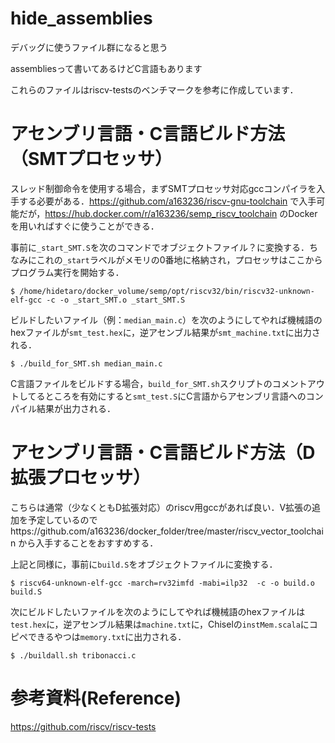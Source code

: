 # hide_assemblies
デバッグに使うファイル群になると思う

assembliesって書いてあるけどC言語もあります

これらのファイルはriscv-testsのベンチマークを参考に作成しています．

# アセンブリ言語・C言語ビルド方法（SMTプロセッサ）
スレッド制御命令を使用する場合，まずSMTプロセッサ対応gccコンパイラを入手する必要がある．https://github.com/a163236/riscv-gnu-toolchain で入手可能だが，https://hub.docker.com/r/a163236/semp_riscv_toolchain のDockerを用いればすぐに使うことができる．

事前に`_start_SMT.S`を次のコマンドでオブジェクトファイル？に変換する．ちなみにこれの`_start`ラベルがメモリの0番地に格納され，プロセッサはここからプログラム実行を開始する．
```
$ /home/hidetaro/docker_volume/semp/opt/riscv32/bin/riscv32-unknown-elf-gcc -c -o _start_SMT.o _start_SMT.S
```
ビルドしたいファイル（例：`median_main.c`）を次のようにしてやれば機械語のhexファイルが`smt_test.hex`に，逆アセンブル結果が`smt_machine.txt`に出力される．
```
$ ./build_for_SMT.sh median_main.c
```
C言語ファイルをビルドする場合，`build_for_SMT.sh`スクリプトのコメントアウトしてるところを有効にすると`smt_test.S`にC言語からアセンブリ言語へのコンパイル結果が出力される．

# アセンブリ言語・C言語ビルド方法（D拡張プロセッサ）
こちらは通常（少なくともD拡張対応）のriscv用gccがあれば良い．V拡張の追加を予定しているのでhttps://github.com/a163236/docker_folder/tree/master/riscv_vector_toolchain から入手することをおすすめする．

上記と同様に，事前に`build.S`をオブジェクトファイルに変換する．
```
$ riscv64-unknown-elf-gcc -march=rv32imfd -mabi=ilp32  -c -o build.o build.S
```
次にビルドしたいファイルを次のようにしてやれば機械語のhexファイルは`test.hex`に，逆アセンブル結果は`machine.txt`に，Chiselの`instMem.scala`にコピペできるやつは`memory.txt`に出力される．
```
$ ./buildall.sh tribonacci.c
```

# 参考資料(Reference)

https://github.com/riscv/riscv-tests